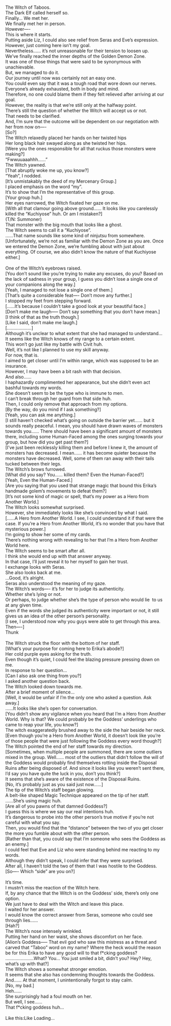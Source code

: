 <br/>
The Witch of Taboos.<br/>
The Dark Elf called herself so.<br/>
Finally… We met her.<br/>
We finally met her in person.<br/>
However—-<br/>
This is where it starts.<br/>
Putting aside Liz, I could also see relief from Seras and Eve’s expression.<br/>
However, just coming here isn’t my goal.<br/>
Nevertheless…… it’s not unreasonable for their tension to loosen up.<br/>
We’ve finally reached the inner depths of the Golden Demon Zone.<br/>
It was one of those things that were said to be synonymous with unachievable.<br/>
But, we managed to do it.<br/>
Our journey until now was certainly not an easy one.<br/>
You could even say that it was a tough road that wore down our nerves.<br/>
Everyone’s already exhausted, both in body and mind.<br/>
Therefore, no one could blame them if they felt relieved after arriving at our goal.<br/>
However, the reality is that we’re still only at the halfway point.<br/>
There’s still the question of whether the Witch will accept us or not.<br/>
That needs to be clarified.<br/>
And, I’m sure that the outcome will be dependent on our negotiation with her from now on—-<br/>
[So?]<br/>
The Witch relaxedly placed her hands on her twisted hips<br/>
Her long black hair swayed along as she twisted her hips.<br/>
[Were you the ones responsible for all that ruckus those monsters were making?]<br/>
“Fwwuuaaahhh……”<br/>
The Witch yawned.<br/>
[That abruptly woke me up, you know?]<br/>
“Yeah”, I nodded.<br/>
[It’s unmistakably the deed of my Mercenary Group.]<br/>
I placed emphasis on the word “my”.<br/>
It’s to show that I’m the representative of this group.<br/>
[Your group huh.]<br/>
Her eyes narrowed, the Witch fixated her gaze on me.<br/>
[With all that clamour going above ground…… It looks like you carelessly killed the “Kuchiyose” huh. Or am I mistaken?]<br/>
(T/N: Summoner)<br/>
That monster with the big mouth that looks like a ghost.<br/>
The Witch seems to call it a “Kuchiyose”.<br/>
……That name sounds like some kind of ninjutsu from somewhere.<br/>
[Unfortunately, we’re not as familiar with the Demon Zone as you are. Once we entered the Demon Zone, we’re fumbling about with just about everything. Of course, we also didn’t know the nature of that Kuchiyose either.]<br/>
<br/>
One of the Witch’s eyebrows raised.<br/>
[You don’t sound like you’re trying to make any excuses, do you? Based on the lack of sadness in your group, I guess you didn’t lose a single one of your companions along the way.]<br/>
[Yeah, I managed to not lose a single one of them.]<br/>
[That’s quite a considerable feat—- Don’t move any further.]<br/>
I stopped my feet from stepping forward.<br/>
[……It’s because I couldn’t take a good look at your beautiful face.]<br/>
[Don’t make me laugh—– Don’t say something that you don’t have mean.]<br/>
[I think of that as the truth though.]<br/>
[Like I said, don’t make me laugh.]<br/>
[……………….]<br/>
Although it’s unclear to what extent that she had managed to understand…<br/>
It seems like the Witch knows of my range to a certain extent.<br/>
This won’t go just like my battle with Civit huh.<br/>
Well, it’s not like I planned to use my skill anyway.<br/>
For now, that is.<br/>
I aimed to get closer until I’m within range, which was supposed to be an insurance.<br/>
However, I may have been a bit rash with that decision.<br/>
And also……<br/>
I haphazardly complimented her appearance, but she didn’t even act bashful towards my words.<br/>
She doesn’t seem to be the type who is immune to men.<br/>
I can’t break through her guard from that side huh.<br/>
Then, I could only remove that approach from my options.<br/>
[By the way, do you mind if I ask something?]<br/>
[Yeah, you can ask me anything.]<br/>
[I still haven’t checked what’s going on outside the barrier yet…… but it sounds really peaceful. I mean, you should have drawn waves of monsters towards you…… There should have been a significant amount of monsters there, including some Human-Faced among the ones surging towards your group, but how did you get past them?]<br/>
[I’ve just been recklessly killing them and before I knew it, the amount of monsters has decreased. I mean…… it has become quieter because the monsters have decreased. Well, some of them ran away with their tails tucked between their legs.<br/>
The Witch’s brows furrowed.<br/>
[What did you say? You…… killed them? Even the Human-Faced?]<br/>
[Yeah, Even the Human-Faced.]<br/>
[Are you saying that you used that strange magic that bound this Erika’s handmade golem’s movements to defeat them?]<br/>
[It’s not some kind of magic or spell, that’s my power as a Hero from Another World.]<br/>
The Witch looks somewhat surprised.<br/>
However, she immediately looks like she’s convinced by what I said.<br/>
[……A Hero from Another World. I see, I could understand it if that were the case. If you’re a Hero from Another World, it’s no wonder that you have that mysterious power.]<br/>
I’m going to show her some of my cards.<br/>
There’s nothing wrong with revealing to her that I’m a Hero from Another World here.<br/>
The Witch seems to be smart after all.<br/>
I think she would end up with that answer anyway.<br/>
In that case, I’ll just reveal it to her myself to gain her trust.<br/>
I exchange looks with Seras.<br/>
She also looks back at me.<br/>
…Good, it’s alright.<br/>
Seras also understood the meaning of my gaze.<br/>
The Witch’s words—- it’s for her to judge its authenticity.<br/>
Whether she’s lying or not.<br/>
Or perhaps, to judge whether she’s the type of person who would lie  to us at any given time.<br/>
Even if the words she judged its authenticity were important or not, it still gives us an idea of the other person’s personality.<br/>
[I see, I understood now why you guys were able to get through this area. Then—-]<br/>
Thunk<br/>
<br/>
The Witch struck the floor with the bottom of her staff.<br/>
[What’s your purpose for coming here to Erika’s abode?]<br/>
Her cold purple eyes asking for the truth.<br/>
Even though it’s quiet, I could feel the blazing pressure pressing down on me.<br/>
In response to her question…<br/>
[Can I also ask one thing from you?]<br/>
I asked another question back.<br/>
The Witch looked down towards me.<br/>
After a brief moment of silence…<br/>
[Well, it would be unfair if I’m the only one who asked a question. Ask away.]<br/>
……It looks like she’s open for conversation.<br/>
[You didn’t show any vigilance when you heard that I’m a Hero from Another World. Why is that? We could probably be the Goddess’ underlings who came to reap your life, you know?]<br/>
The witch exaggeratedly brushed away to the side the hair beside her neck.<br/>
[Even though you’re a Hero from Another World, it doesn’t look like you’re of those people that were just following the Goddess every word though?]<br/>
The Witch pointed the end of her staff towards my direction.<br/>
[Sometimes, when multiple people are summoned, there are some outliers mixed in the group. Well…… most of the outliers that didn’t follow the will of the Goddess would probably find themselves rotting inside the Disposal Ruins after being disposed of. And since it looks like you weren’t sent there, I’d say you have quite the luck in you, don’t you think?]<br/>
It seems that she’s aware of the existence of the Disposal Ruins.<br/>
[No, it’s probably just as you said just now……]<br/>
The tip of the Witch’s staff began glowing.<br/>
A belt-like shaped Magic Technique appeared on the tip of her staff.<br/>
……She’s using magic huh.<br/>
[Are all of you pawns of that damned Goddess?]<br/>
I guess this is where we say our real intentions huh.<br/>
It’s dangerous to probe into the other person’s true motive if you’re not careful with what you say.<br/>
Then, you would find that the “distance” between the two of you get closer the more you fumble about with the other person.<br/>
[Rather than that, you could say that I’m someone who sees the Goddess as an enemy.]<br/>
I could feel that Eve and Liz who were standing behind me reacting to my words.<br/>
Although they didn’t speak, I could infer that they were surprised.<br/>
After all, I haven’t told the two of them that I was hostile to the Goddess.<br/>
[So—- Which “side” are you on?]<br/>
<br/>
It’s time.<br/>
I mustn’t miss the reaction of the Witch here.<br/>
If, by any chance that the Witch is on the Goddess’ side, there’s only one option.<br/>
We just have to deal with the Witch and leave this place.<br/>
I waited for her answer.<br/>
I would know the correct answer from Seras, someone who could see through lies……<br/>
[Hah?]<br/>
The Witch’s nose intensely wrinkled.<br/>
Putting her hand on her waist, she shows discomfort on her face.<br/>
[Alion’s Goddess—– That evil god who saw this mistress as a threat and carved that “Taboo” word on my name? Where the heck would the reason be for this Erika to have any good will to that f*cking goddess? ………………….What? You… You just smiled a bit, didn’t you? Hey? Hey, what’s up with that?]<br/>
The Witch shows a somewhat stronger emotion.<br/>
It seems that she also has condemning thoughts towards the Goddess.<br/>
And…… At that moment, I unintentionally forgot to stay calm.<br/>
[No, my bad.]<br/>
Heh……<br/>
She surprisingly had a foul mouth on her.<br/>
But well, I see……<br/>
That f*cking goddess huh…<br/>
<br/>
Like this:Like Loading... <br/>
<br/>
<br/>
<br/>
<br/>
